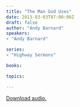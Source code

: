 ```yaml
---
title: "The Man God Uses"
date: 2013-03-03T07:00:00Z
draft: false
author: "Andy Barnard"
speakers:
- "Andy Barnard"

series:
- "Highway Sermons"

books:

topics:

---
```

[Download audio.](https://s3.amazonaws.com/highway/sermons/2013_03/03_The_Man_God_Uses.mp3)